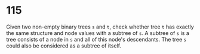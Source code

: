 [_metadata_:difficulty]:-  "Hard"
[_metadata_:asker]:-       "Google"
[_metadata_:tags]:-        "binary-tree"

# 115

Given two non-empty binary trees `s` and `t`, check whether tree `t` has exactly the same structure and node values with a subtree of `s`. A subtree of `s` is a tree consists of a node in `s` and all of this node's descendants. The tree `s` could also be considered as a subtree of itself.
